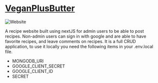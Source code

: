 # [VeganPlusButter](https://vegan-plus-butter.vercel.app/)

![Website](https://img.shields.io/website?label=VeganPlusButter&style=flat-square&url=https%3A%2F%2Fvegan-plus-butter.vercel.app%2F) 

A recipe website built using nextJS for admin users to be able to post recipes. Non-admin users can sign in with google and are able to have favorite recipes, and leave comments on recipes. It is a full CRUD application, to use it locally you need the following items in your .env.local file.

- MONGODB_URI
- GOOGLE_CLIENT_SECRET
- GOOGLE_CLIENT_ID
- SECRET
